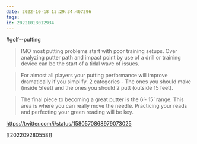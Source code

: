 ```yaml
---
date: 2022-10-18 13:29:34.407296
tags: 
id: 20221018012934
---
```


#golf--putting

> IMO most putting problems start with poor training setups. Over analyzing putter path and impact point by use of a drill or training device can be the start of a tidal wave of issues.

> For almost all players your putting performance will improve dramatically if you simplify. 2 categories - The ones you should make (inside 5feet) and the ones you should 2 putt (outside 15 feet).

> The final piece to becoming a great putter is the 6’- 15’ range. This area is where you can really move the needle. Practicing your reads and perfecting your green reading will be key.

https://twitter.com/i/status/1580570868979073025

[[202209280558]]